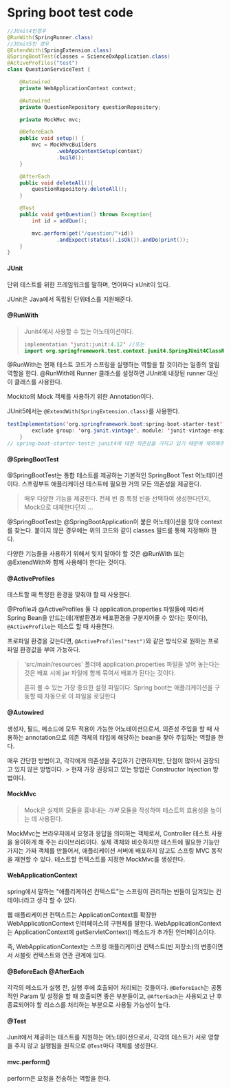 # Spring boot test code



```java
//JUnit4인경우
@RunWith(SpringRunner.class) 
//JUnit5인 경우
@ExtendWith(SpringExtension.class)
@SpringBootTest(classes = ScienceOxApplication.class)
@ActiveProfiles("test")
class QuestionServiceTest {

    @Autowired
    private WebApplicationContext context;

    @Autowired
    private QuestionRepository questionRepository;

    private MockMvc mvc;

    @BeforeEach
    public void setup() {
        mvc = MockMvcBuilders
                .webAppContextSetup(context)
                .build();
    }

    @AfterEach
    public void deleteAll(){
        questionRepository.deleteAll();
    }

    @Test
    public void getQuestion() throws Exception{
        int id = addQue();

        mvc.perform(get("/question/"+id))
                .andExpect(status().isOk()).andDo(print());
    }
}
```

#### JUnit

단위 테스트를 위한 프레임워크를 말하며, 언어마다 xUnit이 있다.

JUnit은 Java에서 독립된 단위테스를 지원해준다.



#### @RunWith

> Junit4에서 사용할 수 있는 어노테이션이다.
>
> ```java
> implementation 'junit:junit:4.12' //또는
> import org.springframework.test.context.junit4.SpringJUnit4ClassRunner;
> ```

@RunWith는 현재 테스트 코드가 스프링을 실행하는 역할을 할 것이라는 일종의 알림 역할을 한다. @RunWith에 Runner 클래스를 설정하면 JUnit에 내장된 runner 대신 이 클래스를 사용한다.

Mockito의 Mock 객체를 사용하기 위한 Annotation이다.

JUnit5에서는 `@ExtendWith(SpringExtension.class)`를 사용한다.

```java
testImplementation('org.springframework.boot:spring-boot-starter-test') {
		exclude group: 'org.junit.vintage', module: 'junit-vintage-engine'
	}
// spring-boot-starter-test는 junit4에 대한 의존성을 가지고 있기 때문에 제외해주는 것이다.
```



#### @SpringBootTest

@SpringBootTest는 통합 테스트를 제공하는 기본적인 SpringBoot Test 어노테이션이다. 스프링부트 애플리케이션 테스트에 필요한 거의 모든 의존성을 제공한다. 

> 매우 다양한 기능을 제공한다. 전체 빈 중 특정 빈을 선택하여 생성한다던지, Mock으로 대체한다던지 ...

@SpringBootTest는 @SpringBootApplication이 붙은 어노테이션을 찾아 context를 찾는다. 붙이지 않은 경우에는 위의 코드와 같이 classes 필드를 통해 지정해야 한다.

다양한 기능들을 사용하기 위해서 잊지 말아야 할 것은 @RunWith 또는 @ExtendWith와 함께 사용해야 한다는 것이다.



#### @ActiveProfiles

테스트할 때 특정한 환경을 맞춰야 할 때 사용한다.

@Profile과 @ActiveProfiles 둘 다 application.properties 파일들에 따라서 Spring Bean을 만드는데(개발환경과 배포환경을 구분지어줄 수 있다는 뜻이다), `@ActiveProfile`는 테스트 할 때 사용한다.

프로파일 환경을 갖는다면, `@ActiveProfiles("test")`와 같은 방식으로 원하는 프로파일 환경값을 부여 가능하다.



> 'src/main/resources' 폴더에 application.properties 파일을 넣어 놓는다는 것은 배포 시에 jar 파일에 함께 묶여서 배포가 된다는 것이다.
>
> 흔히 볼 수 있는 가장 중요한 설정 파일이다. Spring boot는 애플리케이션을 구동할 때 자동으로 이 파일을 로딩한다

#### @Autowired

생성자, 필드, 메소드에 모두 적용이 가능한 어노테이션으로서, 의존성 주입을 할 때 사용하는 annotation으로 의존 객체의 타입에 해당하는 bean을 찾아 주입하는 역할을 한다.

매우 간단한 방법이고, 각각에게 의존성을 주입하기 간편하지만, 단점이 많아서 권장되고 있지 않은 방법이다. > 현재 가장 권장되고 있는 방법은 Constructor Injection 방법이다.



#### MockMvc

> Mock은 실제의 모듈을 흉내내는 *가짜* 모듈을 작성하여 테스트의 효용성을 높이는 데 사용된다.

MockMvc는 브라우저에서 요청과 응답을 의미하는 객체로서, Controller 테스트 사용을 용이하게 해 주는 라이브러리이다. 실제 객체와 비슷하지만 테스트에 필요한 기능만 가지는 가짜 객체를 만들어서, 애플리케이션 서버에 배포하지 않고도 스프링 MVC 동작을 재현할 수 있다. 테스트할 컨텍스트를 지정한 MockMvc를 생성한다.



#### WebApplicationContext

spring에서 말하는 "애플리케이션 컨텍스트"는 스프링이 관리하는 빈들이 담겨있는 컨테이너라고 생각 할 수 있다. 

웹 애플리케이션 컨텍스트는 ApplicationContext를 확장한 WebApplicationContext 인터페이스의 구현체를 말한다. WebApplicationContext는 ApplicationContext에 getServletContext() 메소드가 추가된 인터페이스이다. 

즉, WebApplicationContext는 스프링 애플리케이션 컨텍스트(빈 저장소)의 변종이면서 서블릿 컨텍스트와 연관 관계에 있다.



#### @BeforeEach @AfterEach

각각의 메소드가 실행 전, 실행 후에 호출되어 처리되는 것들이다. `@BeforeEach`는 공통적인 Param 및 설정을 할 때 호출되면 좋은 부분들이고, `@AfterEach`는 사용되고 난 후 종료되어야 할 리소스를 처리하는 부분으로 사용될 가능성이 높다.



#### @Test

Junit에서 제공하는 테스트를 지원하는 어노테이션으로서, 각각의 테스트가 서로 영향을 주지 않고 실행됨을 원칙으로 `@Test`마다 객체를 생성한다.



#### mvc.perform()

perform은 요청을 전송하는 역할을 한다.